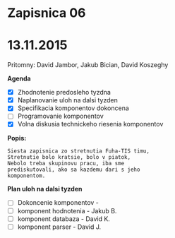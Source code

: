 # Zapisnica 06
# 13.11.2015

Pritomny:  David Jambor, Jakub Bician, David Koszeghy

**Agenda**

- [x] Zhodnotenie predosleho tyzdna
- [x] Naplanovanie uloh na dalsi tyzden 
- [x] Specifikacia komponentov dokoncena
- [ ] Programovanie komponentov
- [x] Volna diskusia technickeho riesenia komponentov

**Popis:** 
```
Siesta zapisnica zo stretnutia Fuha-TIS timu,
Stretnutie bolo kratsie, bolo v piatok,
Nebolo treba skupinovu pracu, iba sme
prediskutovali, ako sa kazdemu dari s jeho
komponentom.
```
**Plan uloh na dalsi tyzden**
-  [ ]  Dokoncenie komponentov - 
-	[ ] komponent hodnotenia - Jakub B.
-	[ ] komponent databaza - David K. 
-	[ ] komponent parser - David J.
